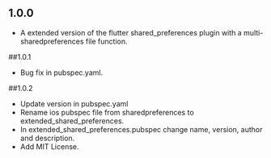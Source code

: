## 1.0.0
* A extended version of the flutter shared_preferences plugin with a multi-sharedpreferences file function.

##1.0.1
* Bug fix in pubspec.yaml.

##1.0.2
* Update version in pubspec.yaml
* Rename ios pubspec file from sharedpreferences to extended_shared_preferences.
* In extended_shared_preferences.pubspec change name, version, author and description.
* Add MIT License.
